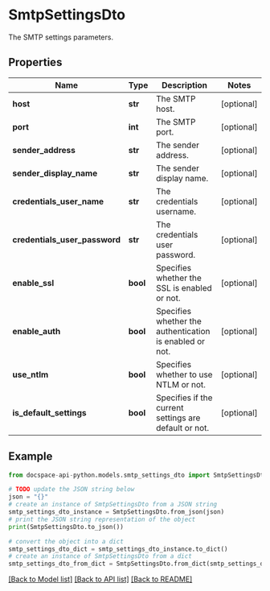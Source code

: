 # SmtpSettingsDto
The SMTP settings parameters.

## Properties

Name | Type | Description | Notes
------------ | ------------- | ------------- | -------------
**host** | **str** | The SMTP host. | [optional] 
**port** | **int** | The SMTP port. | [optional] 
**sender_address** | **str** | The sender address. | [optional] 
**sender_display_name** | **str** | The sender display name. | [optional] 
**credentials_user_name** | **str** | The credentials username. | [optional] 
**credentials_user_password** | **str** | The credentials user password. | [optional] 
**enable_ssl** | **bool** | Specifies whether the SSL is enabled or not. | [optional] 
**enable_auth** | **bool** | Specifies whether the authentication is enabled or not. | [optional] 
**use_ntlm** | **bool** | Specifies whether to use NTLM or not. | [optional] 
**is_default_settings** | **bool** | Specifies if the current settings are default or not. | [optional] 

## Example

```python
from docspace-api-python.models.smtp_settings_dto import SmtpSettingsDto

# TODO update the JSON string below
json = "{}"
# create an instance of SmtpSettingsDto from a JSON string
smtp_settings_dto_instance = SmtpSettingsDto.from_json(json)
# print the JSON string representation of the object
print(SmtpSettingsDto.to_json())

# convert the object into a dict
smtp_settings_dto_dict = smtp_settings_dto_instance.to_dict()
# create an instance of SmtpSettingsDto from a dict
smtp_settings_dto_from_dict = SmtpSettingsDto.from_dict(smtp_settings_dto_dict)
```
[[Back to Model list]](../README.md#documentation-for-models) [[Back to API list]](../README.md#documentation-for-api-endpoints) [[Back to README]](../README.md)


